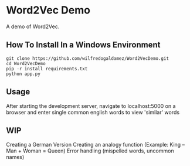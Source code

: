 # Word2Vec Demo
A demo of Word2Vec. 

## How To Install In a Windows Environment
```
git clone https://github.com/wilfredogaldamez/Word2VecDemo.git
cd Word2VecDemo
pip -r install requirements.txt
python app.py
```

## Usage
After starting the development server, navigate to localhost:5000 on a browser and enter single common english words to view 'similar' words

## WIP
Creating a German Version
Creating an analogy function (Example: King – Man + Woman = Queen)
Error handling (mispelled words, uncommon names)



